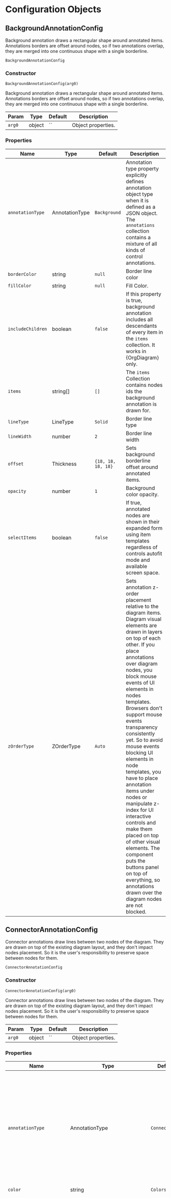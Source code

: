 # Configuration Objects
## <a name="BackgroundAnnotationConfig" id="BackgroundAnnotationConfig">BackgroundAnnotationConfig</a>
Background annotation draws a rectangular shape around annotated items. Annotations borders are offset around nodes, so if two annotations overlap, they are merged into one continuous shape with a single borderline.

 `BackgroundAnnotationConfig` 

### Constructor

 `BackgroundAnnotationConfig(arg0)` 

Background annotation draws a rectangular shape around annotated items. Annotations borders are offset around nodes, so if two annotations overlap, they are merged into one continuous shape with a single borderline.

| Param | Type | Default | Description | 
| --- | --- | --- | --- | 
 | `arg0` | object | `` | Object properties. | 

### Properties
| Name | Type | Default | Description | 
| --- | --- | --- | --- | 
 | `annotationType` | AnnotationType | `Background` | Annotation type property explicitly defines annotation object type when it is defined as a JSON object. The `annotations` collection contains a mixture of all kinds of control annotations. | 
 | `borderColor` | string | `null` | Border line color | 
 | `fillColor` | string | `null` | Fill Color. | 
 | `includeChildren` | boolean | `false` | If this property is true, background annotation includes all descendants of every item in the `items` collection. It works in {OrgDiagram} only. | 
 | `items` | string[] | `[]` | The `items` Collection contains nodes ids the background annotation is drawn for. | 
 | `lineType` | LineType | `Solid` | Border line type | 
 | `lineWidth` | number | `2` | Border line width | 
 | `offset` | Thickness | `{18, 18, 18, 18}` | Sets background borderline offset around annotated items. | 
 | `opacity` | number | `1` | Background color opacity. | 
 | `selectItems` | boolean | `false` | If true, annotated nodes are shown in their expanded form using item templates regardless of controls autofit mode and available screen space. | 
 | `zOrderType` | ZOrderType | `Auto` | Sets annotation z-order placement relative to the diagram items. Diagram visual elements are drawn in layers on top of each other. If you place annotations over diagram nodes, you block mouse events of UI elements in nodes templates. Browsers don't support mouse events transparency consistently yet. So to avoid mouse events blocking UI elements in node templates, you have to place annotation items under nodes or manipulate z-index for UI interactive controls and make them placed on top of other visual elements. The component puts the buttons panel on top of everything, so annotations drawn over the diagram nodes are not blocked. | 

## <a name="ConnectorAnnotationConfig" id="ConnectorAnnotationConfig">ConnectorAnnotationConfig</a>
Connector annotations draw lines between two nodes of the diagram. They are drawn on top of the existing diagram layout, and they don't impact nodes placement. So it is the user's responsibility to preserve space between nodes for them.

 `ConnectorAnnotationConfig` 

### Constructor

 `ConnectorAnnotationConfig(arg0)` 

Connector annotations draw lines between two nodes of the diagram. They are drawn on top of the existing diagram layout, and they don't impact nodes placement. So it is the user's responsibility to preserve space between nodes for them.

| Param | Type | Default | Description | 
| --- | --- | --- | --- | 
 | `arg0` | object | `` | Object properties. | 

### Properties
| Name | Type | Default | Description | 
| --- | --- | --- | --- | 
 | `annotationType` | AnnotationType | `Connector` | Annotation type property explicitly defines annotation object type when it is defined as a JSON object. The `annotations` collection contains a mixture of all kinds of control annotations. | 
 | `color` | string | `Colors.Black` | Color | 
 | `connectorPlacementType` | ConnectorPlacementType | `Offbeat` | The connector placement type defines how the component traces the connector line over the diagram nodes. The `Straight` is a direct line connecting two nodes. The`Offbeat` style is designed to dynamically tune connector line placement depending on the relative position of nodes and the gap between them. It uses free-hand line style drawing going from start to the end node. Since every diagram is packed with various connection lines, this annotation placement style is deliberately made not straight so that it can be noticeable on top of other diagram lines. | 
 | `connectorShapeType` | ConnectorShapeType | `OneWay` | Connector shape type defines the number of lines and arrows at their ends drawn between nodes of the connector annotation. This feature, combined with conflict resolution, places overlapping annotations in parallel. It gives you complete flexibility over variations of possible connector lines between two given diagram nodes. | 
 | `fromItem` | string | `null` | The start node of the connection line | 
 | `label` | string | `null` | Label. Label styled with "bp-connector-label" css class. | 
 | `labelPlacementType` | ConnectorLabelPlacementType | `Between` | Label placement relative to connector annotation. Connector annotation is bound and drawn between two nodes defined by the `fromItem` and the `toItem` properties. The component places the label along the connector line close to the start, the end nodes, or between them. | 
 | `labelSize` | Size | `{60, 30}` | Label size | 
 | `lineType` | LineType | `Solid` | Line pattern | 
 | `lineWidth` | number | `2` | Border line width. | 
 | `offset` | Thickness | `{0, 0, 0, 0}` | Connection lines start from the margin of the node's rectangle. If the offset is positive, the connection line has a gap between its endpoints and the node's rectangles. If it is negative, the connection line overlaps the node's rectangle and starts from inside them. | 
 | `selectItems` | boolean | `true` | If true, annotated nodes are shown in their expanded form using item templates regardless of controls autofit mode and available screen space. | 
 | `toItem` | string | `null` | The end node of the connection line | 
 | `zOrderType` | ZOrderType | `Foreground` | Sets annotation z-order placement relative to the diagram items. Diagram visual elements are drawn in layers on top of each other. If you place annotations over diagram nodes, you block mouse events of UI elements in nodes templates. Browsers don't support mouse events transparency consistently yet. So to avoid mouse events blocking UI elements in node templates, you have to place annotation items under nodes or manipulate z-index for UI interactive controls and make them placed on top of other visual elements. The component puts the buttons panel on top of everything, so annotations drawn over the diagram nodes are not blocked. | 

### Endpoints Properties
| Name | Type | Default | Description | 
| --- | --- | --- | --- | 
 | `showFromEndpoint` | Enabled | `Auto` | Show connector annotation from endpoint Auto - depends on the entire diagram configuration options True - always visible False - always hidden | 
 | `showToEndpoint` | Enabled | `Auto` | Show connector annotation to endpoint Auto - depends on the entire diagram configuration options True - always visible False - always hidden | 

### Template Properties
| Name | Type | Default | Description | 
| --- | --- | --- | --- | 
 | `context` | object | `null` | Context object | 

## <a name="HighlightPathAnnotationConfig" id="HighlightPathAnnotationConfig">HighlightPathAnnotationConfig</a>
Highlight path annotation renders the route between the given sequence of nodes over existing connector lines in the diagram.

 `HighlightPathAnnotationConfig` 

### Constructor

 `HighlightPathAnnotationConfig(arg0)` 

Highlight path annotation renders the route between the given sequence of nodes over existing connector lines in the diagram.

| Param | Type | Default | Description | 
| --- | --- | --- | --- | 
 | `arg0` | object | `` | Object properties. | 

### Properties
| Name | Type | Default | Description | 
| --- | --- | --- | --- | 
 | `annotationType` | AnnotationType | `HighlightPath` | Annotation type property explicitly defines annotation object type when it is defined as a JSON object. The `annotations` collection contains a mixture of all kinds of control annotations. | 
 | `color` | string | `Colors.Red` | Line color | 
 | `items` | string[] | `[]` | Collection of nodes ids this path is drawn for. Please, pay attention that this is the array of nodes ids. So if the diagram finds the wrong way from start to end nodes, you can sequence the route yourself. | 
 | `lineType` | LineType | `Solid` | Line type | 
 | `lineWidth` | number | `2` | Border line width | 
 | `opacity` | number | `1` | Opacity. | 
 | `selectItems` | boolean | `false` | If true, annotated nodes are shown in their expanded form using item templates regardless of controls autofit mode and available screen space. | 
 | `showArrows` | boolean | `true` | If true, then annotation has arrows along the route. | 
 | `zOrderType` | ZOrderType | `Foreground` | Sets annotation z-order placement relative to the diagram items. Diagram visual elements are drawn in layers on top of each other. If you place annotations over diagram nodes, you block mouse events of UI elements in nodes templates. Browsers don't support mouse events transparency consistently yet. So to avoid mouse events blocking UI elements in node templates, you have to place annotation items under nodes or manipulate z-index for UI interactive controls and make them placed on top of other visual elements. The component puts the buttons panel on top of everything, so annotations drawn over the diagram nodes are not blocked. | 

## <a name="LabelAnnotationConfig" id="LabelAnnotationConfig">LabelAnnotationConfig</a>
In-layout label annotations are placed between nodes, impacting diagram layout and node placement. Label annotations are designed for auto-placement and bundling connection lines between nodes when needed.

 `LabelAnnotationConfig` 

### Constructor

 `LabelAnnotationConfig(arg0)` 

In-layout label annotations are placed between nodes, impacting diagram layout and node placement. Label annotations are designed for auto-placement and bundling connection lines between nodes when needed.

| Param | Type | Default | Description | 
| --- | --- | --- | --- | 
 | `arg0` | object | `` | Object properties. | 

### Properties
| Name | Type | Default | Description | 
| --- | --- | --- | --- | 
 | `annotationType` | AnnotationType | `Label` | Annotation type property explicitly defines annotation object type when it is defined as a JSON object. The `annotations` collection contains a mixture of all kinds of control annotations. | 
 | `fromItem` | string | `null` | This is the item id you are creating annotation for. | 
 | `itemTitleColor` | string | `Colors.RoyalBlue` | Background color. | 
 | `templateName` | string | `null` | Item template name. See items templates collection for more details. | 
 | `title` | string | `null` | The label of the annotation. It is styled with `bp-connector-label` CSS class name. | 
 | `toItems` | string[] | `[]` | The collection of destination nodes should have only child or parent items of the annotated item simultaneously. It cannot include children and parents at the same time. Suppose the annotated item has several label annotations for different sub-sets of children. In that case, annotations form into cascades of labels over connection lines in the diagram. | 

## <a name="LevelAnnotationConfig" id="LevelAnnotationConfig">LevelAnnotationConfig</a>
Level annotation highlights the same level nodes of the diagram via drawing continuous rectangular shapes from side to side and the optional title on the side of the diagram view area. Title placement can be inside or outside of the diagram. The inside placement does not occupy diagram space and is rendered in the background.

 `LevelAnnotationConfig` 

### Constructor

 `LevelAnnotationConfig(arg0)` 

Level annotation highlights the same level nodes of the diagram via drawing continuous rectangular shapes from side to side and the optional title on the side of the diagram view area. Title placement can be inside or outside of the diagram. The inside placement does not occupy diagram space and is rendered in the background.

| Param | Type | Default | Description | 
| --- | --- | --- | --- | 
 | `arg0` | object | `` | Object properties. | 

### Properties
| Name | Type | Default | Description | 
| --- | --- | --- | --- | 
 | `annotationType` | AnnotationType | `Level` | Annotation type property explicitly defines annotation object type when it is defined as a JSON object. The `annotations` collection contains a mixture of all kinds of control annotations. | 
 | `borderColor` | string | `null` | Background border line color | 
 | `fillColor` | string | `"#D4D4D4"` | Background fill Color. | 
 | `levels` | string[] | `[]` | Collection of levels this level annotation is drawn for. | 
 | `lineType` | LineType | `Solid` | Background border line type | 
 | `lineWidth` | Thickness | `{0, 0, 0, 0}` | The background border line width. Use {Thickness} to set border width individually per side. | 
 | `offset` | Thickness | `{0, 0, 0, 0}` | Background offset relative to its default position. | 
 | `opacity` | number | `1` | Background color opacity. | 
 | `title` | string | `null` | Title. | 
 | `titleColor` | string | `null` | The title background color. | 
 | `titleFontColor` | string | `null` | Title font color. | 

## <a name="PaletteItemConfig" id="PaletteItemConfig">PaletteItemConfig</a>
Palette Item configuration object defines cross-family connections lines styles. Multi-parent diagrams may have a lot of parallel lines, so to make their visual tracing easier, the component supports multiple line styles and evenly distributes them. It is a similar approach as for visualization of regular line charts. If we have numerous lines in the chart area, it makes sense to style every line individually.

 `PaletteItemConfig` 

### Constructor

 `PaletteItemConfig(arg0, arg1, arg2)` 

Palette Item configuration object defines cross-family connections lines styles. Multi-parent diagrams may have a lot of parallel lines, so to make their visual tracing easier, the component supports multiple line styles and evenly distributes them. It is a similar approach as for visualization of regular line charts. If we have numerous lines in the chart area, it makes sense to style every line individually.

| Param | Type | Default | Description | 
| --- | --- | --- | --- | 
 | `arg0` | PaletteItemConfig | `` | Palette properties object. | 
 | `arg0` | string | `` | Line color | 
 | `arg1` | number | `` | Line width | 
 | `arg2` | LineType | `` | Line type | 

### Properties
| Name | Type | Default | Description | 
| --- | --- | --- | --- | 
 | `lineColor` | string | `Colors.Silver` | Line color | 
 | `lineType` | LineType | `Solid` | Line type | 
 | `lineWidth` | number | `1` | Line width | 

## <a name="ShapeAnnotationConfig" id="ShapeAnnotationConfig">ShapeAnnotationConfig</a>
Shape annotation draws geometrical shapes over nodes of the diagram. Consider them as free-hand figures drawn over nodes with a highlighter.

 `ShapeAnnotationConfig` 

### Constructor

 `ShapeAnnotationConfig(arg0)` 

Shape annotation draws geometrical shapes over nodes of the diagram. Consider them as free-hand figures drawn over nodes with a highlighter.

| Param | Type | Default | Description | 
| --- | --- | --- | --- | 
 | `arg0` | object | `` | Object properties. | 

### Properties
| Name | Type | Default | Description | 
| --- | --- | --- | --- | 
 | `annotationType` | AnnotationType | `Shape` | Annotation type property explicitly defines annotation object type when it is defined as a JSON object. The `annotations` collection contains a mixture of all kinds of control annotations. | 
 | `borderColor` | string | `null` | Shape border line color | 
 | `cornerRadius` | string, number | `"10%"` | Adds rounded corners for applicable shapes. Radius is defined in percents or pixels. | 
 | `fillColor` | string | `null` | Shape fill color | 
 | `items` | string[] | `[]` | Collection of nodes ids this shape annotation is drawn for. | 
 | `label` | string | `null` | Annotation label, it is styled with 'bp-connector-label' CSS class | 
 | `labelOffset` | number | `4` | Label offset in pixels. | 
 | `labelPlacement` | PlacementType | `Auto` | Label placement around the annotation. | 
 | `labelSize` | Size | `{60, 30}` | Label size | 
 | `lineType` | LineType | `Solid` | Border line type | 
 | `lineWidth` | number | `2` | Border line width | 
 | `offset` | Thickness | `{0, 0, 0, 0}` | Shape offset around annotated items. | 
 | `opacity` | number | `1` | Background color opacity | 
 | `selectItems` | boolean | `false` | If true, annotated nodes are shown in their expanded form using item templates regardless of controls autofit mode and available screen space. | 
 | `shapeType` | ShapeType | `Rectangle` | Shape | 
 | `zOrderType` | ZOrderType | `Auto` | Sets annotation z-order placement relative to the diagram items. Diagram visual elements are drawn in layers on top of each other. If you place annotations over diagram nodes, you block mouse events of UI elements in nodes templates. Browsers don't support mouse events transparency consistently yet. So to avoid mouse events blocking UI elements in node templates, you have to place annotation items under nodes or manipulate z-index for UI interactive controls and make them placed on top of other visual elements. The component puts the buttons panel on top of everything, so annotations drawn over the diagram nodes are not blocked. | 

## <a name="TemplateConfig" id="TemplateConfig">TemplateConfig</a>
Template configuration object defines DOM elements for node content, cursor, and mouseover highlight visual representation. If one of them is not set, then the component uses an internal default template. We separate template creation and rendering functions for security reasons. It is not needed in modern frameworks anymore.

 `TemplateConfig` 

### Properties
| Name | Type | Default | Description | 
| --- | --- | --- | --- | 
 | `cursorBorderWidth` | number | `2` | Cursor frame border width | 
 | `cursorPadding` | Thickness | `{3, 3, 3, 3}` | Cursor frame offset from node | 
 | `cursorTemplate` | string, object | `null` | Cursor Template. See item template for details. The control calls the 'onCursorRender' callback function to populate the cursor template content for a specific node. | 
 | `highlightBorderWidth` | number | `1` | Highlight frame border width | 
 | `highlightPadding` | Thickness | `{2, 2, 2, 2}` | Highlight frame offset | 
 | `highlightTemplate` | string, object | `null` | Highlight Template. See item template for details. The control calls the 'onHighlightRender' callback function to populate the highlight template content for a specific node. | 
 | `isActive` | boolean | `true` | If it is true, it makes templated items inactive in the diagram layout. Inactive items are regular items excluded from navigation, which means they are not clickable, and it is impossible to set the cursor to them. Consider the inactive nodes as in-layout labels or titles having a custom item template. It is worth mentioning that they impact neighbors of cursor item selection. The component skips them and selects neighbors of inactive nodes. | 
 | `itemBorderWidth` | number | `1` | Border width. We use the archaic method to layout cursor and highlight frames around nodes, so we need to know border width to measure gaps between them correctly. | 
 | `itemSize` | Size | `{120, 100}` | Size. Control deals with the fixed-size layout. It makes no guesses about the content of nodes. So we don't support in any form nodes auto-sizing; otherwise, the component should measure the content of every node before the rendering cycle. Considering that the visibility of nodes depends on available space, it will be an infinite loop of diagram layout, and nodes measure iterations. The more room we provide to nodes, the fewer diagram nodes are visible. So control expects that node size is hard valued in the template configuration. | 
 | `itemTemplate` | string, object | `null` | Item template. The control provides two ways to define item templates. The first one sets HTML elements content via innerHTML DOM element property. See the following reference at https://developer.mozilla.org website for more details. The second uses JSON ML library for templates definition. See http://www.jsonml.org/ for more details. That is only 3d party MIT licensed code included in our codebase; everything else is 100% authentic. We included it with minor modifications. The control calls the 'onItemRender' callback function to populate the template's content for a specific node. | 
 | `minimizedItemBorderColor` | string | `null` | Marker border line color. It equals the `itemTitleColor` of the rendered node by default. | 
 | `minimizedItemCornerRadius` | number | `null` | Marker corner radius. It applies to simple square shapes only. If it is null, then squire markers are displayed as cycles. Squares have no rounded corners if the corner radius is set to 0. | 
 | `minimizedItemFillColor` | string | `null` | Marker fill color. It equals to `itemTitleColor` of the rendered node by default. | 
 | `minimizedItemLineType` | LineType | `Solid` | Marker border line pattern | 
 | `minimizedItemLineWidth` | number | `1` | Marker border line width | 
 | `minimizedItemOpacity` | number | `1` | Marker fill color opacity | 
 | `minimizedItemShapeType` | ShapeType | `null` | The markers shape type property sets the default marker shape for nodes. It is possible to set it individually for every node or in the item template. By default color of the marker is equal to the `itemTitleColor` property set for individual items. | 
 | `minimizedItemSize` | Size | `{4, 4}` | Marker size. | 
 | `name` | string | `null` | A unique template name is used to reference templates from items and other diagram components. The 'onItemRender' callback passes the template name as an argument. | 

### Templates Properties
| Name | Type | Default | Description | 
| --- | --- | --- | --- | 
 | `hasButtons` | boolean | `Enabled.Auto` | Sets buttons panel visibility. `Auto` - depends on the controls config `hasButtons` property setting. `True` - visible `False` - hidden | 

**Events**

 `onButtonsRender(data)` 

On buttons render callback function. This function is called to render context of buttons panel.

| Param | Type | Default | Description | 
| --- | --- | --- | --- | 
 | `data` | EventArgs | `` | Context information | 